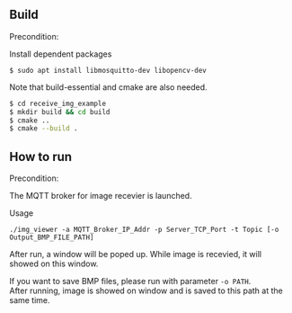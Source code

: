 ## Build

Precondition:

Install dependent packages
```
$ sudo apt install libmosquitto-dev libopencv-dev
```

Note that build-essential and cmake are also needed.

```bash
$ cd receive_img_example
$ mkdir build && cd build
$ cmake ..
$ cmake --build .
```

## How to run

Precondition:  

The MQTT broker for image recevier is launched.  

Usage 
```
./img_viewer -a MQTT_Broker_IP_Addr -p Server_TCP_Port -t Topic [-o Output_BMP_FILE_PATH]
```
After run, a window will be poped up. While image is recevied, it will showed on this window.  

If you want to save BMP files, please run with parameter `-o PATH`.  
After running, image is showed on window and is saved to this path at the same time.
